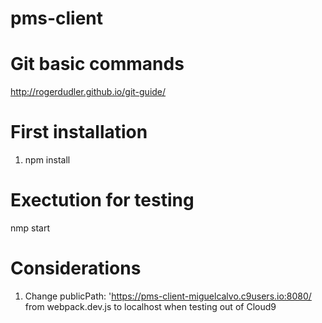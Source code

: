 # pms-client

# Git basic commands
http://rogerdudler.github.io/git-guide/

# First installation
1. npm install

# Exectution for testing
nmp start

# Considerations
1. Change publicPath: 'https://pms-client-miguelcalvo.c9users.io:8080/ from webpack.dev.js to localhost when testing out of Cloud9
